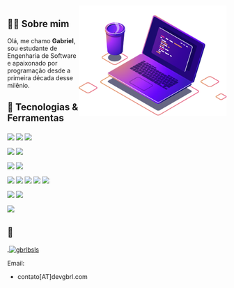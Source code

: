 <img src="./assets/computer-illustration.png" min-width="340px" max-width="400px" width="340px" align="right" alt="Computador">

## 👨‍💻 Sobre mim
<p align="left"> 
Olá, me chamo <strong>Gabriel</strong>, sou estudante de Engenharia de Software e apaixonado por programação desde a primeira década desse milênio.<br/>

</p>

## 🔧 Tecnologias & Ferramentas

###
![](https://img.shields.io/badge/Code-Java-informational?style=flat&logo=java&logoColor=white&color=2bbc8a)
![](https://img.shields.io/badge/Framework-Spring-informational?style=flat&logo=spring&logoColor=white&color=2bbc8a)
![](https://img.shields.io/badge/Database-MySql-informational?style=flat&logo=mysql&logoColor=white&color=2bbc8a)

![](https://img.shields.io/badge/Code-CSharp-informational?style=flat&logo=csharp&logoColor=white&color=2bbc8a)
![](https://img.shields.io/badge/Framework-Asp-Net-Core-informational?style=flat&logo=.NET&logoColor=white&color=2bbc8a)

![](https://img.shields.io/badge/Code-Python-informational?style=flat&logo=python&logoColor=white&color=2bbc8a)
![](https://img.shields.io/badge/Code-Lua-informational?style=flat&logo=lua&logoColor=white&color=2bbc8a)

![](https://img.shields.io/badge/Code-JavaScript-informational?style=flat&logo=javascript&logoColor=white&color=2bbc8a)
![](https://img.shields.io/badge/Code-Typescript-informational?style=flat&logo=typescript&logoColor=white&color=2bbc8a)
![](https://img.shields.io/badge/Framework-React-informational?style=flat&logo=react&logoColor=white&color=2bbc8a)
![](https://img.shields.io/badge/Styling-Bootstrap-informational?style=flat&logo=bootstrap&logoColor=white&color=2bbc8a)
![](https://img.shields.io/badge/Styling-Css-informational?style=flat&logo=css3&logoColor=white&color=2bbc8a)

![](https://img.shields.io/badge/Editor-IntelliJ_IDEA-informational?style=flat&logo=intellij-idea&logoColor=white&color=2bbc8a)
![](https://img.shields.io/badge/Editor-VSCode-informational?style=flat&logo=visual-studio-code&logoColor=white&color=2bbc8a)

![](https://img.shields.io/badge/Tool-Git-informational?style=flat&logo=git&logoColor=white&color=2bbc8a)


## 🔗
<p align="left">
  <div>
    <a href="https://github.com/gbrlbsls">
      <p>&nbsp;<img align="center" src="https://github-readme-stats.vercel.app/api?username=gbrlbsls&count_private=true&theme=github_dark&show_icons=true&locale=en" alt="gbrlbsls" /></p>
    </a>
  </div>
</p>

Email:
- contato[AT]devgbrl.com
